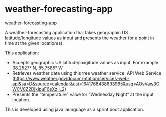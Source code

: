 # weather-forecasting-app
weather-forecasting-app

A weather-forecasting application that takes geographic US latitude/longitude values as input and presents the weather for a point in time at the given location(s).

This application:
- Accepts geographic US latitude/longitude values as input.
  For example: 38.2527° N, 85.7585° W
- Retrieves weather data using this free weather service: API Web Service 
  (https://www.weather.gov/documentation/services-web-api&sa=D&source=calendar&ust=1641768438693965&usg=AOvVaw3OWCV8Z2DjkIpuF6eXz_L2)
- Presents the “temperature” value for “Wednesday Night” at the input location.

This is developed using java launguage as a sprint boot application.

